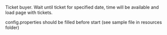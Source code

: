 Ticket buyer. Wait until ticket for specified date, time will be available and load page with tickets.

config.properties should be filled before start (see sample file in resources folder)